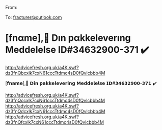 From: 

To: fracturer@outlook.com

# [fnαme],🚚 Dın pαkkeleverıng Meddelelse ID#34632900-371 ✔️
 <http://advicefresh.org.uk/a4K.swf?dz3fnQbcxlk7cxN61cccTtdmc4sD0fQvlcbbb4M> 

[𝗳𝗻𝗮𝗺𝗲],🚚 𝗗𝗶𝗻 𝗽𝗮𝗸𝗸𝗲𝗹𝗲𝘃𝗲𝗿𝗶𝗻𝗴 𝗠𝗲𝗱𝗱𝗲𝗹𝗲𝗹𝘀𝗲 𝗜𝗗#𝟯𝟰𝟲𝟯𝟮𝟵𝟬𝟬-𝟯𝟳𝟭 ✔️


 <http://advicefresh.org.uk/a4K.swf?dz3fnQccxlk7cxN61cccTtdmc4sD0fQvlcbbb4M> 
 <http://advicefresh.org.uk/a4K.swf?dz3fnQdcxlk7cxN61cccTtdmc4sD0fQvlcbbb4M> 
 <http://advicefresh.org.uk/a4K.swf?dz3fnQfcxlk7cxN61cccTtdmc4sD0fQvlcbbb4M> 
